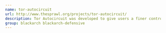 ```yaml
---
name: tor-autocircuit
url: http://www.thesprawl.org/projects/tor-autocircuit/
description: Tor Autocircuit was developed to give users a finer control over Tor circuit creation.
group: blackarch blackarch-defensive
---
```

